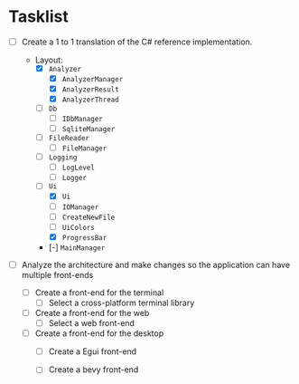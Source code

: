 # Tasklist

- [ ] Create a 1 to 1 translation of the C# reference implementation.
  - Layout:
    - [x] `Analyzer`
      - [x] `AnalyzerManager`
      - [x] `AnalyzerResult`
      - [x] `AnalyzerThread`
    - [ ] `Db`
      - [ ] `IDbManager`
      - [ ] `SqliteManager`
    - [ ] `FileReader`
      - [ ] `FileManager`
    - [ ] `Logging`
      - [ ] `LogLevel`
      - [ ] `Logger`
    - [ ] `Ui`
      - [x] `Ui`
      - [ ] `IOManager`
      - [ ] `CreateNewFile`
      - [ ] `UiColors`
      - [x] `ProgressBar`
    - [-] `MainManager`

- [ ] Analyze the architecture and make changes so the application can have multiple front-ends
  - [ ] Create a front-end for the terminal
    - [ ] Select a cross-platform terminal library
  - [ ] Create a front-end for the web
    - [ ] Select a web front-end
  - [ ] Create a front-end for the desktop
    - [ ] Create a Egui front-end
    - [ ] Create a bevy front-end

